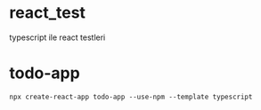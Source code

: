 # react_test
typescript ile react testleri

todo-app
========
    npx create-react-app todo-app --use-npm --template typescript
